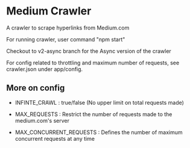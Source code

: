 # Medium Crawler
A crawler to scrape hyperlinks from Medium.com

For running crawler, user command "npm start"

Checkout to v2-async branch for the Async version of the crawler

For config related to throttling and maximum number of requests, see crawler.json under app/config.

## More on config

- INFINTE_CRAWL : true/false (No upper limit on total requests made)

- MAX_REQUESTS : Restrict the number of requests made to the medium.com's server

- MAX_CONCURRENT_REQUESTS : Defines the number of maximum concurrent requests at any time

